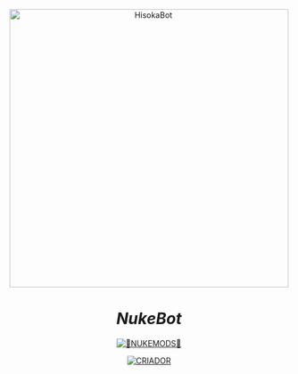 <div align="center">
<img src="https://drive.google.com/file/d/1MjOzhPY9jfNsjXZc0hwKadsYUtlVDUoN/view?usp=drivesdk" alt="HisokaBot" width="500" />

# _**NukeBot**_
<p align="center">

<a href="#"><img title="🤡NUKEMODS🤡" src="https://img.shields.io/badge/BOT NKV9-red?colorA=%23ff0000&colorB=%23017e40&style=for-the-badge"></a>
</p>
<p align="center">
<a href="https://github.com/1Gustavo"><img title="CRIADOR" src="https://img.shields.io/badge/AUTHOR-NUKEMODS-orange.svg?style=for-the-badge&logo=github"></a>
